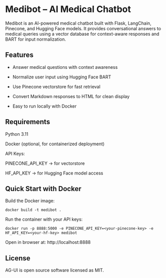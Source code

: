 # Medibot – AI Medical Chatbot

Medibot is an AI-powered medical chatbot built with Flask, LangChain, Pinecone, and Hugging Face models. It provides conversational answers to medical queries using a vector database for context-aware responses and BART for input normalization.

## Features

- Answer medical questions with context awareness

- Normalize user input using Hugging Face BART

- Use Pinecone vectorstore for fast retrieval

- Convert Markdown responses to HTML for clean display

- Easy to run locally with Docker

## Requirements

Python 3.11

Docker (optional, for containerized deployment)

API Keys:

PINECONE_API_KEY → for vectorstore

HF_API_KEY → for Hugging Face model access

## Quick Start with Docker

Build the Docker image:

`
docker build -t medibot .
`

Run the container with your API keys:

`
docker run -p 8888:5000 -e PINECONE_API_KEY=<your-pinecone-key> -e HF_API_KEY=<your-hf-key> medibot
`

Open in browser at: http://localhost:8888

## License

AG-UI is open source software licensed as MIT.
